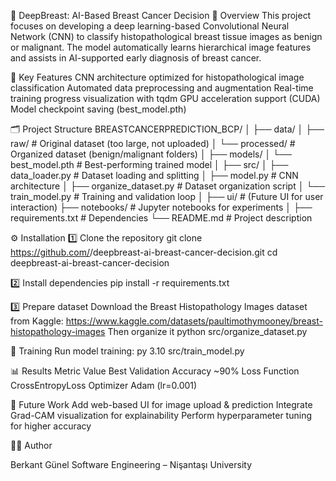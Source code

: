 🧠 DeepBreast: AI-Based Breast Cancer Decision
📘 Overview
This project focuses on developing a deep learning-based Convolutional Neural Network (CNN) to classify histopathological breast tissue images as benign or malignant.
The model automatically learns hierarchical image features and assists in AI-supported early diagnosis of breast cancer.

🧩 Key Features
CNN architecture optimized for histopathological image classification
Automated data preprocessing and augmentation
Real-time training progress visualization with tqdm
GPU acceleration support (CUDA)
Model checkpoint saving (best_model.pth)

🗂️ Project Structure
BREASTCANCERPREDICTION_BCP/
│
├── data/
│   ├── raw/              # Original dataset (too large, not uploaded)
│   └── processed/        # Organized dataset (benign/malignant folders)
│
├── models/
│   └── best_model.pth    # Best-performing trained model
│
├── src/
│   ├── data_loader.py    # Dataset loading and splitting
│   ├── model.py          # CNN architecture
│   ├── organize_dataset.py # Dataset organization script
│   └── train_model.py    # Training and validation loop
│
├── ui/                   # (Future UI for user interaction)
├── notebooks/            # Jupyter notebooks for experiments
│
├── requirements.txt      # Dependencies
└── README.md             # Project description

⚙️ Installation
1️⃣ Clone the repository
git clone https://github.com/<your-username>/deepbreast-ai-breast-cancer-decision.git
cd deepbreast-ai-breast-cancer-decision

2️⃣ Install dependencies
pip install -r requirements.txt

3️⃣ Prepare dataset
Download the Breast Histopathology Images dataset from Kaggle:
https://www.kaggle.com/datasets/paultimothymooney/breast-histopathology-images
Then organize it
python src/organize_dataset.py

🚀 Training
Run model training:
py 3.10 src/train_model.py

📊 Results
Metric	Value
Best Validation Accuracy	~90%
Loss Function	CrossEntropyLoss
Optimizer	Adam (lr=0.001)

🎯 Future Work
Add web-based UI for image upload & prediction
Integrate Grad-CAM visualization for explainability
Perform hyperparameter tuning for higher accuracy

👨‍💻 Author

Berkant Günel
Software Engineering – Nişantaşı University
